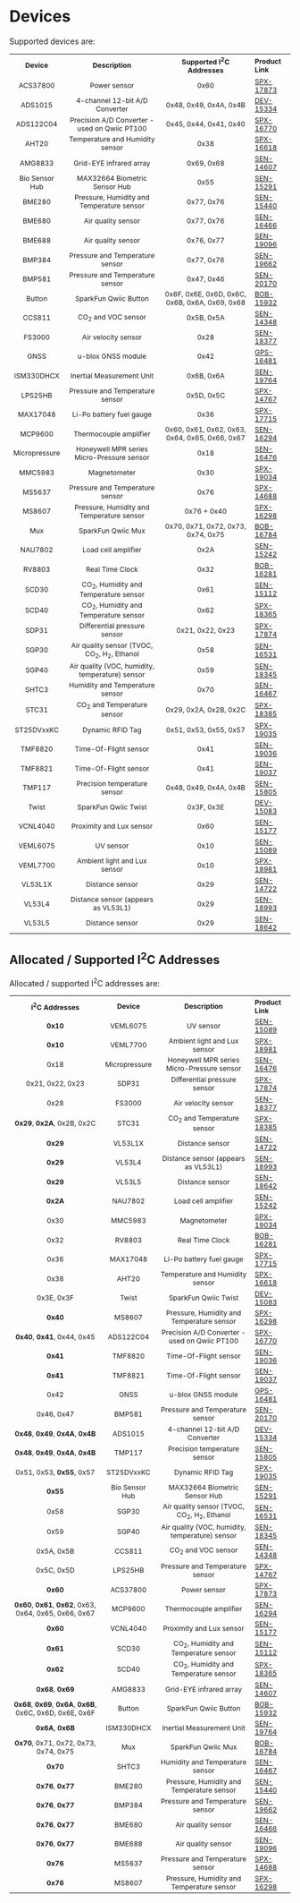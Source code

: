 # Devices

Supported devices are:

<table style="font-size:12.25px; width:100%">
    <tr>
        <th style="text-align:center; vertical-align:middle;">
            Device
        </th>
        <th style="text-align:center; vertical-align:middle;">
            Description
        </th>
        <th style="text-align:center; vertical-align:middle;">
            Supported I<sup>2</sup>C Addresses
        </th>
        <th style="text-align:left; vertical-align:middle;">
            Product Link
        </th>
    </tr>
    <tr>
        <td style="vertical-align:middle" align="center">ACS37800</td>
        <td style="vertical-align:middle" align="center">Power sensor</td>
        <td style="vertical-align:middle" align="center">0x60</td>
        <td style="vertical-align:middle" align="left"><a href="https://www.sparkfun.com/products/17873">SPX-17873</a></td>
    </tr>
    <tr>
        <td style="vertical-align:middle" align="center">ADS1015</td>
        <td style="vertical-align:middle" align="center">4-channel 12-bit A/D Converter</td>
        <td style="vertical-align:middle" align="center">0x48, 0x49, 0x4A, 0x4B</td>
        <td style="vertical-align:middle" align="left"><a href="https://www.sparkfun.com/products/15334">DEV-15334</a></td>
    </tr>
    <tr>
        <td style="vertical-align:middle" align="center">ADS122C04</td>
        <td style="vertical-align:middle" align="center">Precision A/D Converter - used on Qwiic PT100</td>
        <td style="vertical-align:middle" align="center">0x45, 0x44, 0x41, 0x40</td>
        <td style="vertical-align:middle" align="left"><a href="https://www.sparkfun.com/products/16770">SPX-16770</a></td>
    </tr>
    <tr>
        <td style="vertical-align:middle" align="center">AHT20</td>
        <td style="vertical-align:middle" align="center">Temperature and Humidity sensor</td>
        <td style="vertical-align:middle" align="center">0x38</td>
        <td style="vertical-align:middle" align="left"><a href="https://www.sparkfun.com/products/16618">SPX-16618</a></td>
    </tr>
    <tr>
        <td style="vertical-align:middle" align="center">AMG8833</td>
        <td style="vertical-align:middle" align="center">Grid-EYE infrared array</td>
        <td style="vertical-align:middle" align="center">0x69, 0x68</td>
        <td style="vertical-align:middle" align="left"><a href="https://www.sparkfun.com/products/14607">SEN-14607</a></td>
    </tr>
    <tr>
        <td style="vertical-align:middle" align="center">Bio Sensor Hub</td>
        <td style="vertical-align:middle" align="center">MAX32664 Biometric Sensor Hub</td>
        <td style="vertical-align:middle" align="center">0x55</td>
        <td style="vertical-align:middle" align="left"><a href="https://www.sparkfun.com/products/15291">SEN-15291</a></td>
    </tr>
    <tr>
        <td style="vertical-align:middle" align="center">BME280</td>
        <td style="vertical-align:middle" align="center">Pressure, Humidity and Temperature sensor</td>
        <td style="vertical-align:middle" align="center">0x77, 0x76</td>
        <td style="vertical-align:middle" align="left"><a href="https://www.sparkfun.com/products/15440">SEN-15440</a></td>
    </tr>
    <tr>
        <td style="vertical-align:middle" align="center">BME680</td>
        <td style="vertical-align:middle" align="center">Air quality sensor</td>
        <td style="vertical-align:middle" align="center">0x77, 0x76</td>
        <td style="vertical-align:middle" align="left"><a href="https://www.sparkfun.com/products/16466">SEN-16466</a></td>
    </tr>
    <tr>
        <td style="vertical-align:middle" align="center">BME688</td>
        <td style="vertical-align:middle" align="center">Air quality sensor</td>
        <td style="vertical-align:middle" align="center">0x76, 0x77</td>
        <td style="vertical-align:middle" align="left"><a href="https://www.sparkfun.com/products/19096">SEN-19096</a></td>
    </tr>
    <tr>
        <td style="vertical-align:middle" align="center">BMP384</td>
        <td style="vertical-align:middle" align="center">Pressure and Temperature sensor</td>
        <td style="vertical-align:middle" align="center">0x77, 0x76</td>
        <td style="vertical-align:middle" align="left"><a href="https://www.sparkfun.com/products/19662">SEN-19662</a></td>
    </tr>
    <tr>
        <td style="vertical-align:middle" align="center">BMP581</td>
        <td style="vertical-align:middle" align="center">Pressure and Temperature sensor</td>
        <td style="vertical-align:middle" align="center">0x47, 0x46</td>
        <td style="vertical-align:middle" align="left"><a href="https://www.sparkfun.com/products/20170">SEN-20170</a></td>
    </tr>
    <tr>
        <td style="vertical-align:middle" align="center">Button</td>
        <td style="vertical-align:middle" align="center">SparkFun Qwiic Button</td>
        <td style="vertical-align:middle" align="center">0x6F, 0x6E, 0x6D, 0x6C, 0x6B, 0x6A, 0x69, 0x68</td>
        <td style="vertical-align:middle" align="left"><a href="https://www.sparkfun.com/products/15932">BOB-15932</a></td>
    </tr>
    <tr>
        <td style="vertical-align:middle" align="center">CCS811</td>
        <td style="vertical-align:middle" align="center">CO<sub>2</sub> and VOC sensor</td>
        <td style="vertical-align:middle" align="center">0x5B, 0x5A</td>
        <td style="vertical-align:middle" align="left"><a href="https://www.sparkfun.com/products/14348">SEN-14348</a></td>
    </tr>
    <tr>
        <td style="vertical-align:middle" align="center">FS3000</td>
        <td style="vertical-align:middle" align="center">Air velocity sensor</td>
        <td style="vertical-align:middle" align="center">0x28</td>
        <td style="vertical-align:middle" align="left"><a href="https://www.sparkfun.com/products/18399">SEN-18377</a></td>
    </tr>
    <tr>
        <td style="vertical-align:middle" align="center">GNSS</td>
        <td style="vertical-align:middle" align="center">u-blox GNSS module</td>
        <td style="vertical-align:middle" align="center">0x42</td>
        <td style="vertical-align:middle" align="left"><a href="https://www.sparkfun.com/products/16481">GPS-16481</a></td>
    </tr>
    <tr>
        <td style="vertical-align:middle" align="center">ISM330DHCX</td>
        <td style="vertical-align:middle" align="center">Inertial Measurement Unit</td>
        <td style="vertical-align:middle" align="center">0x6B, 0x6A</td>
        <td style="vertical-align:middle" align="left"><a href="https://www.sparkfun.com/products/19764">SEN-19764</a></td>
    </tr>
    <tr>
        <td style="vertical-align:middle" align="center">LPS25HB</td>
        <td style="vertical-align:middle" align="center">Pressure and Temperature sensor</td>
        <td style="vertical-align:middle" align="center">0x5D, 0x5C</td>
        <td style="vertical-align:middle" align="left"><a href="https://www.sparkfun.com/products/14767">SPX-14767</a></td>
    </tr>
    <tr>
        <td style="vertical-align:middle" align="center">MAX17048</td>
        <td style="vertical-align:middle" align="center">Li-Po battery fuel gauge</td>
        <td style="vertical-align:middle" align="center">0x36</td>
        <td style="vertical-align:middle" align="left"><a href="https://www.sparkfun.com/products/17715">SPX-17715</a></td>
    </tr>
    <tr>
        <td style="vertical-align:middle" align="center">MCP9600</td>
        <td style="vertical-align:middle" align="center">Thermocouple amplifier</td>
        <td style="vertical-align:middle" align="center">0x60, 0x61, 0x62, 0x63, 0x64, 0x65, 0x66, 0x67</td>
        <td style="vertical-align:middle" align="left"><a href="https://www.sparkfun.com/products/16294">SEN-16294</a></td>
    </tr>
    <tr>
        <td style="vertical-align:middle" align="center">Micropressure</td>
        <td style="vertical-align:middle" align="center">Honeywell MPR series Micro-Pressure sensor</td>
        <td style="vertical-align:middle" align="center">0x18</td>
        <td style="vertical-align:middle" align="left"><a href="https://www.sparkfun.com/products/16476">SEN-16476</a></td>
    </tr>
    <tr>
        <td style="vertical-align:middle" align="center">MMC5983</td>
        <td style="vertical-align:middle" align="center">Magnetometer</td>
        <td style="vertical-align:middle" align="center">0x30</td>
        <td style="vertical-align:middle" align="left"><a href="https://www.sparkfun.com/products/19034">SPX-19034</a></td>
    </tr>
    <tr>
        <td style="vertical-align:middle" align="center">MS5637</td>
        <td style="vertical-align:middle" align="center">Pressure and Temperature sensor</td>
        <td style="vertical-align:middle" align="center">0x76</td>
        <td style="vertical-align:middle" align="left"><a href="https://www.sparkfun.com/products/14688">SPX-14688</a></td>
    </tr>
    <tr>
        <td style="vertical-align:middle" align="center">MS8607</td>
        <td style="vertical-align:middle" align="center">Pressure, Humidity and Temperature sensor</td>
        <td style="vertical-align:middle" align="center">0x76 + 0x40</td>
        <td style="vertical-align:middle" align="left"><a href="https://www.sparkfun.com/products/16298">SPX-16298</a></td>
    </tr>
    <tr>
        <td style="vertical-align:middle" align="center">Mux</td>
        <td style="vertical-align:middle" align="center">SparkFun Qwiic Mux</td>
        <td style="vertical-align:middle" align="center">0x70, 0x71, 0x72, 0x73, 0x74, 0x75</td>
        <td style="vertical-align:middle" align="left"><a href="https://www.sparkfun.com/products/16784">BOB-16784</a></td>
    </tr>
    <tr>
        <td style="vertical-align:middle" align="center">NAU7802</td>
        <td style="vertical-align:middle" align="center">Load cell amplifier</td>
        <td style="vertical-align:middle" align="center">0x2A</td>
        <td style="vertical-align:middle" align="left"><a href="https://www.sparkfun.com/products/15242">SEN-15242</a></td>
    </tr>
    <tr>
        <td style="vertical-align:middle" align="center">RV8803</td>
        <td style="vertical-align:middle" align="center">Real Time Clock</td>
        <td style="vertical-align:middle" align="center">0x32</td>
        <td style="vertical-align:middle" align="left"><a href="https://www.sparkfun.com/products/16281">BOB-16281</a></td>
    </tr>
    <tr>
        <td style="vertical-align:middle" align="center">SCD30</td>
        <td style="vertical-align:middle" align="center">CO<sub>2</sub>, Humidity and Temperature sensor</td>
        <td style="vertical-align:middle" align="center">0x61</td>
        <td style="vertical-align:middle" align="left"><a href="https://www.sparkfun.com/products/15112">SEN-15112</a></td>
    </tr>
    <tr>
        <td style="vertical-align:middle" align="center">SCD40</td>
        <td style="vertical-align:middle" align="center">CO<sub>2</sub>, Humidity and Temperature sensor</td>
        <td style="vertical-align:middle" align="center">0x62</td>
        <td style="vertical-align:middle" align="left"><a href="https://www.sparkfun.com/products/18365">SPX-18365</a></td>
    </tr>
    <tr>
        <td style="vertical-align:middle" align="center">SDP31</td>
        <td style="vertical-align:middle" align="center">Differential pressure sensor</td>
        <td style="vertical-align:middle" align="center">0x21, 0x22, 0x23</td>
        <td style="vertical-align:middle" align="left"><a href="https://www.sparkfun.com/products/17874">SPX-17874</a></td>
    </tr>
    <tr>
        <td style="vertical-align:middle" align="center">SGP30</td>
        <td style="vertical-align:middle" align="center">Air quality sensor (TVOC, CO<sub>2</sub>, H<sub>2</sub>, Ethanol</td>
        <td style="vertical-align:middle" align="center">0x58</td>
        <td style="vertical-align:middle" align="left"><a href="https://www.sparkfun.com/products/16531">SEN-16531</a></td>
    </tr>
    <tr>
        <td style="vertical-align:middle" align="center">SGP40</td>
        <td style="vertical-align:middle" align="center">Air quality (VOC, humidity, temperature) sensor</td>
        <td style="vertical-align:middle" align="center">0x59</td>
        <td style="vertical-align:middle" align="left"><a href="https://www.sparkfun.com/products/18345">SEN-18345</a></td>
    </tr>
    <tr>
        <td style="vertical-align:middle" align="center">SHTC3</td>
        <td style="vertical-align:middle" align="center">Humidity and Temperature sensor</td>
        <td style="vertical-align:middle" align="center">0x70</td>
        <td style="vertical-align:middle" align="left"><a href="https://www.sparkfun.com/products/16467">SEN-16467</a></td>
    </tr>
    <tr>
        <td style="vertical-align:middle" align="center">STC31</td>
        <td style="vertical-align:middle" align="center">CO<sub>2</sub> and Temperature sensor</td>
        <td style="vertical-align:middle" align="center">0x29, 0x2A, 0x2B, 0x2C</td>
        <td style="vertical-align:middle" align="left"><a href="https://www.sparkfun.com/products/18385">SPX-18385</a></td>
    </tr>
    <tr>
        <td style="vertical-align:middle" align="center">ST25DVxxKC</td>
        <td style="vertical-align:middle" align="center">Dynamic RFID Tag</td>
        <td style="vertical-align:middle" align="center">0x51, 0x53, 0x55, 0x57</td>
        <td style="vertical-align:middle" align="left"><a href="https://www.sparkfun.com/products/19035">SPX-19035</a></td>
    </tr>
    <tr>
        <td style="vertical-align:middle" align="center">TMF8820</td>
        <td style="vertical-align:middle" align="center">Time-Of-Flight sensor</td>
        <td style="vertical-align:middle" align="center">0x41</td>
        <td style="vertical-align:middle" align="left"><a href="https://www.sparkfun.com/products/19036">SEN-19036</a></td>
    </tr>
    <tr>
        <td style="vertical-align:middle" align="center">TMF8821</td>
        <td style="vertical-align:middle" align="center">Time-Of-Flight sensor</td>
        <td style="vertical-align:middle" align="center">0x41</td>
        <td style="vertical-align:middle" align="left"><a href="https://www.sparkfun.com/products/19037">SEN-19037</a></td>
    </tr>
    <tr>
        <td style="vertical-align:middle" align="center">TMP117</td>
        <td style="vertical-align:middle" align="center">Precision temperature sensor</td>
        <td style="vertical-align:middle" align="center">0x48, 0x49, 0x4A, 0x4B</td>
        <td style="vertical-align:middle" align="left"><a href="https://www.sparkfun.com/products/15805">SEN-15805</a></td>
    </tr>
    <tr>
        <td style="vertical-align:middle" align="center">Twist</td>
        <td style="vertical-align:middle" align="center">SparkFun Qwiic Twist</td>
        <td style="vertical-align:middle" align="center">0x3F, 0x3E</td>
        <td style="vertical-align:middle" align="left"><a href="https://www.sparkfun.com/products/15083">DEV-15083</a></td>
    </tr>
    <tr>
        <td style="vertical-align:middle" align="center">VCNL4040</td>
        <td style="vertical-align:middle" align="center">Proximity and Lux sensor</td>
        <td style="vertical-align:middle" align="center">0x60</td>
        <td style="vertical-align:middle" align="left"><a href="https://www.sparkfun.com/products/15177">SEN-15177</a></td>
    </tr>
    <tr>
        <td style="vertical-align:middle" align="center">VEML6075</td>
        <td style="vertical-align:middle" align="center">UV sensor</td>
        <td style="vertical-align:middle" align="center">0x10</td>
        <td style="vertical-align:middle" align="left"><a href="https://www.sparkfun.com/products/15089">SEN-15089</a></td>
    </tr>
    <tr>
        <td style="vertical-align:middle" align="center">VEML7700</td>
        <td style="vertical-align:middle" align="center">Ambient light and Lux sensor</td>
        <td style="vertical-align:middle" align="center">0x10</td>
        <td style="vertical-align:middle" align="left"><a href="https://www.sparkfun.com/products/18981">SPX-18981</a></td>
    </tr>
    <tr>
        <td style="vertical-align:middle" align="center">VL53L1X</td>
        <td style="vertical-align:middle" align="center">Distance sensor</td>
        <td style="vertical-align:middle" align="center">0x29</td>
        <td style="vertical-align:middle" align="left"><a href="https://www.sparkfun.com/products/14722">SEN-14722</a></td>
    </tr>
    <tr>
        <td style="vertical-align:middle" align="center">VL53L4</td>
        <td style="vertical-align:middle" align="center">Distance sensor (appears as VL53L1)</td>
        <td style="vertical-align:middle" align="center">0x29</td>
        <td style="vertical-align:middle" align="left"><a href="https://www.sparkfun.com/products/18993">SEN-18993</a></td>
    </tr>
    <tr>
        <td style="vertical-align:middle" align="center">VL53L5</td>
        <td style="vertical-align:middle" align="center">Distance sensor</td>
        <td style="vertical-align:middle" align="center">0x29</td>
        <td style="vertical-align:middle" align="left"><a href="https://www.sparkfun.com/products/18642">SEN-18642</a></td>
    </tr>
</table>

## Allocated / Supported I<sup>2</sup>C Addresses

Allocated / supported I<sup>2</sup>C addresses are:

<table style="font-size:12.25px; width:100%">
    <tr>
        <th style="text-align:center; vertical-align:middle;">
            I<sup>2</sup>C Addresses
        </th>
        <th style="text-align:center; vertical-align:middle;">
            Device
        </th>
        <th style="text-align:center; vertical-align:middle;">
            Description
        </th>
        <th style="text-align:left; vertical-align:middle;">
            Product Link
        </th>
    </tr>
    <tr>
        <td style="vertical-align:middle" align="center"><b>0x10</b></td>
        <td style="vertical-align:middle" align="center">VEML6075</td>
        <td style="vertical-align:middle" align="center">UV sensor</td>
        <td style="vertical-align:middle" align="left"><a href="https://www.sparkfun.com/products/15089">SEN-15089</a></td>
    </tr>
    <tr>
        <td style="vertical-align:middle" align="center"><b>0x10</b></td>
        <td style="vertical-align:middle" align="center">VEML7700</td>
        <td style="vertical-align:middle" align="center">Ambient light and Lux sensor</td>
        <td style="vertical-align:middle" align="left"><a href="https://www.sparkfun.com/products/18981">SPX-18981</a></td>
    </tr>
    <tr>
        <td style="vertical-align:middle" align="center">0x18</td>
        <td style="vertical-align:middle" align="center">Micropressure</td>
        <td style="vertical-align:middle" align="center">Honeywell MPR series Micro-Pressure sensor</td>
        <td style="vertical-align:middle" align="left"><a href="https://www.sparkfun.com/products/16476">SEN-16476</a></td>
    </tr>
    <tr>
        <td style="vertical-align:middle" align="center">0x21, 0x22, 0x23</td>
        <td style="vertical-align:middle" align="center">SDP31</td>
        <td style="vertical-align:middle" align="center">Differential pressure sensor</td>
        <td style="vertical-align:middle" align="left"><a href="https://www.sparkfun.com/products/17874">SPX-17874</a></td>
    </tr>
    <tr>
        <td style="vertical-align:middle" align="center">0x28</td>
        <td style="vertical-align:middle" align="center">FS3000</td>
        <td style="vertical-align:middle" align="center">Air velocity sensor</td>
        <td style="vertical-align:middle" align="left"><a href="https://www.sparkfun.com/products/18399">SEN-18377</a></td>
    </tr>
    <tr>
        <td style="vertical-align:middle" align="center"><b>0x29</b>, <b>0x2A</b>, 0x2B, 0x2C</td>
        <td style="vertical-align:middle" align="center">STC31</td>
        <td style="vertical-align:middle" align="center">CO<sub>2</sub> and Temperature sensor</td>
        <td style="vertical-align:middle" align="left"><a href="https://www.sparkfun.com/products/18385">SPX-18385</a></td>
    </tr>
    <tr>
        <td style="vertical-align:middle" align="center"><b>0x29</b></td>
        <td style="vertical-align:middle" align="center">VL53L1X</td>
        <td style="vertical-align:middle" align="center">Distance sensor</td>
        <td style="vertical-align:middle" align="left"><a href="https://www.sparkfun.com/products/14722">SEN-14722</a></td>
    </tr>
    <tr>
        <td style="vertical-align:middle" align="center"><b>0x29</b></td>
        <td style="vertical-align:middle" align="center">VL53L4</td>
        <td style="vertical-align:middle" align="center">Distance sensor (appears as VL53L1)</td>
        <td style="vertical-align:middle" align="left"><a href="https://www.sparkfun.com/products/18993">SEN-18993</a></td>
    </tr>
    <tr>
        <td style="vertical-align:middle" align="center"><b>0x29</b></td>
        <td style="vertical-align:middle" align="center">VL53L5</td>
        <td style="vertical-align:middle" align="center">Distance sensor</td>
        <td style="vertical-align:middle" align="left"><a href="https://www.sparkfun.com/products/18642">SEN-18642</a></td>
    </tr>
    <tr>
        <td style="vertical-align:middle" align="center"><b>0x2A</b></td>
        <td style="vertical-align:middle" align="center">NAU7802</td>
        <td style="vertical-align:middle" align="center">Load cell amplifier</td>
        <td style="vertical-align:middle" align="left"><a href="https://www.sparkfun.com/products/15242">SEN-15242</a></td>
    </tr>
    <tr>
        <td style="vertical-align:middle" align="center">0x30</td>
        <td style="vertical-align:middle" align="center">MMC5983</td>
        <td style="vertical-align:middle" align="center">Magnetometer</td>
        <td style="vertical-align:middle" align="left"><a href="https://www.sparkfun.com/products/19034">SPX-19034</a></td>
    </tr>
    <tr>
        <td style="vertical-align:middle" align="center">0x32</td>
        <td style="vertical-align:middle" align="center">RV8803</td>
        <td style="vertical-align:middle" align="center">Real Time Clock</td>
        <td style="vertical-align:middle" align="left"><a href="https://www.sparkfun.com/products/16281">BOB-16281</a></td>
    </tr>
    <tr>
        <td style="vertical-align:middle" align="center">0x36</td>
        <td style="vertical-align:middle" align="center">MAX17048</td>
        <td style="vertical-align:middle" align="center">Li-Po battery fuel gauge</td>
        <td style="vertical-align:middle" align="left"><a href="https://www.sparkfun.com/products/17715">SPX-17715</a></td>
    </tr>
    <tr>
        <td style="vertical-align:middle" align="center">0x38</td>
        <td style="vertical-align:middle" align="center">AHT20</td>
        <td style="vertical-align:middle" align="center">Temperature and Humidity sensor</td>
        <td style="vertical-align:middle" align="left"><a href="https://www.sparkfun.com/products/16618">SPX-16618</a></td>
    </tr>
    <tr>
        <td style="vertical-align:middle" align="center">0x3E, 0x3F</td>
        <td style="vertical-align:middle" align="center">Twist</td>
        <td style="vertical-align:middle" align="center">SparkFun Qwiic Twist</td>
        <td style="vertical-align:middle" align="left"><a href="https://www.sparkfun.com/products/15083">DEV-15083</a></td>
    </tr>
    <tr>
        <td style="vertical-align:middle" align="center"><b>0x40</b></td>
        <td style="vertical-align:middle" align="center">MS8607</td>
        <td style="vertical-align:middle" align="center">Pressure, Humidity and Temperature sensor</td>
        <td style="vertical-align:middle" align="left"><a href="https://www.sparkfun.com/products/16298">SPX-16298</a></td>
    </tr>
    <tr>
        <td style="vertical-align:middle" align="center"><b>0x40</b>, <b>0x41</b>, 0x44, 0x45</td>
        <td style="vertical-align:middle" align="center">ADS122C04</td>
        <td style="vertical-align:middle" align="center">Precision A/D Converter - used on Qwiic PT100</td>
        <td style="vertical-align:middle" align="left"><a href="https://www.sparkfun.com/products/16770">SPX-16770</a></td>
    </tr>
    <tr>
        <td style="vertical-align:middle" align="center"><b>0x41</b></td>
        <td style="vertical-align:middle" align="center">TMF8820</td>
        <td style="vertical-align:middle" align="center">Time-Of-Flight sensor</td>
        <td style="vertical-align:middle" align="left"><a href="https://www.sparkfun.com/products/19036">SEN-19036</a></td>
    </tr>
    <tr>
        <td style="vertical-align:middle" align="center"><b>0x41</b></td>
        <td style="vertical-align:middle" align="center">TMF8821</td>
        <td style="vertical-align:middle" align="center">Time-Of-Flight sensor</td>
        <td style="vertical-align:middle" align="left"><a href="https://www.sparkfun.com/products/19037">SEN-19037</a></td>
    </tr>
    <tr>
        <td style="vertical-align:middle" align="center">0x42</td>
        <td style="vertical-align:middle" align="center">GNSS</td>
        <td style="vertical-align:middle" align="center">u-blox GNSS module</td>
        <td style="vertical-align:middle" align="left"><a href="https://www.sparkfun.com/products/16481">GPS-16481</a></td>
    </tr>
    <tr>
        <td style="vertical-align:middle" align="center">0x46, 0x47</td>
        <td style="vertical-align:middle" align="center">BMP581</td>
        <td style="vertical-align:middle" align="center">Pressure and Temperature sensor</td>
        <td style="vertical-align:middle" align="left"><a href="https://www.sparkfun.com/products/20170">SEN-20170</a></td>
    </tr>
    <tr>
        <td style="vertical-align:middle" align="center"><b>0x48</b>, <b>0x49</b>, <b>0x4A</b>, <b>0x4B</b></td>
        <td style="vertical-align:middle" align="center">ADS1015</td>
        <td style="vertical-align:middle" align="center">4-channel 12-bit A/D Converter</td>
        <td style="vertical-align:middle" align="left"><a href="https://www.sparkfun.com/products/15334">DEV-15334</a></td>
    </tr>
    <tr>
        <td style="vertical-align:middle" align="center"><b>0x48</b>, <b>0x49</b>, <b>0x4A</b>, <b>0x4B</b></td>
        <td style="vertical-align:middle" align="center">TMP117</td>
        <td style="vertical-align:middle" align="center">Precision temperature sensor</td>
        <td style="vertical-align:middle" align="left"><a href="https://www.sparkfun.com/products/15805">SEN-15805</a></td>
    </tr>
    <tr>
        <td style="vertical-align:middle" align="center">0x51, 0x53, <b>0x55</b>, 0x57</td>
        <td style="vertical-align:middle" align="center">ST25DVxxKC</td>
        <td style="vertical-align:middle" align="center">Dynamic RFID Tag</td>
        <td style="vertical-align:middle" align="left"><a href="https://www.sparkfun.com/products/19035">SPX-19035</a></td>
    </tr>
    <tr>
        <td style="vertical-align:middle" align="center"><b>0x55</b></td>
        <td style="vertical-align:middle" align="center">Bio Sensor Hub</td>
        <td style="vertical-align:middle" align="center">MAX32664 Biometric Sensor Hub</td>
        <td style="vertical-align:middle" align="left"><a href="https://www.sparkfun.com/products/15291">SEN-15291</a></td>
    </tr>
    <tr>
        <td style="vertical-align:middle" align="center">0x58</td>
        <td style="vertical-align:middle" align="center">SGP30</td>
        <td style="vertical-align:middle" align="center">Air quality sensor (TVOC, CO<sub>2</sub>, H<sub>2</sub>, Ethanol</td>
        <td style="vertical-align:middle" align="left"><a href="https://www.sparkfun.com/products/16531">SEN-16531</a></td>
    </tr>
    <tr>
        <td style="vertical-align:middle" align="center">0x59</td>
        <td style="vertical-align:middle" align="center">SGP40</td>
        <td style="vertical-align:middle" align="center">Air quality (VOC, humidity, temperature) sensor</td>
        <td style="vertical-align:middle" align="left"><a href="https://www.sparkfun.com/products/18345">SEN-18345</a></td>
    </tr>
    <tr>
        <td style="vertical-align:middle" align="center">0x5A, 0x5B</td>
        <td style="vertical-align:middle" align="center">CCS811</td>
        <td style="vertical-align:middle" align="center">CO<sub>2</sub> and VOC sensor</td>
        <td style="vertical-align:middle" align="left"><a href="https://www.sparkfun.com/products/14348">SEN-14348</a></td>
    </tr>
    <tr>
        <td style="vertical-align:middle" align="center">0x5C, 0x5D</td>
        <td style="vertical-align:middle" align="center">LPS25HB</td>
        <td style="vertical-align:middle" align="center">Pressure and Temperature sensor</td>
        <td style="vertical-align:middle" align="left"><a href="https://www.sparkfun.com/products/14767">SPX-14767</a></td>
    </tr>
    <tr>
        <td style="vertical-align:middle" align="center"><b>0x60</b></td>
        <td style="vertical-align:middle" align="center">ACS37800</td>
        <td style="vertical-align:middle" align="center">Power sensor</td>
        <td style="vertical-align:middle" align="left"><a href="https://www.sparkfun.com/products/17873">SPX-17873</a></td>
    </tr>
    <tr>
        <td style="vertical-align:middle" align="center"><b>0x60</b>, <b>0x61</b>, <b>0x62</b>, 0x63, 0x64, 0x65, 0x66, 0x67</td>
        <td style="vertical-align:middle" align="center">MCP9600</td>
        <td style="vertical-align:middle" align="center">Thermocouple amplifier</td>
        <td style="vertical-align:middle" align="left"><a href="https://www.sparkfun.com/products/16294">SEN-16294</a></td>
    </tr>
    <tr>
        <td style="vertical-align:middle" align="center"><b>0x60</b></td>
        <td style="vertical-align:middle" align="center">VCNL4040</td>
        <td style="vertical-align:middle" align="center">Proximity and Lux sensor</td>
        <td style="vertical-align:middle" align="left"><a href="https://www.sparkfun.com/products/15177">SEN-15177</a></td>
    </tr>
    <tr>
        <td style="vertical-align:middle" align="center"><b>0x61</b></td>
        <td style="vertical-align:middle" align="center">SCD30</td>
        <td style="vertical-align:middle" align="center">CO<sub>2</sub>, Humidity and Temperature sensor</td>
        <td style="vertical-align:middle" align="left"><a href="https://www.sparkfun.com/products/15112">SEN-15112</a></td>
    </tr>
    <tr>
        <td style="vertical-align:middle" align="center"><b>0x62</b></td>
        <td style="vertical-align:middle" align="center">SCD40</td>
        <td style="vertical-align:middle" align="center">CO<sub>2</sub>, Humidity and Temperature sensor</td>
        <td style="vertical-align:middle" align="left"><a href="https://www.sparkfun.com/products/18365">SPX-18365</a></td>
    </tr>
    <tr>
        <td style="vertical-align:middle" align="center"><b>0x68</b>, <b>0x69</b></td>
        <td style="vertical-align:middle" align="center">AMG8833</td>
        <td style="vertical-align:middle" align="center">Grid-EYE infrared array</td>
        <td style="vertical-align:middle" align="left"><a href="https://www.sparkfun.com/products/14607">SEN-14607</a></td>
    </tr>
    <tr>
        <td style="vertical-align:middle" align="center"><b>0x68</b>, <b>0x69</b>, <b>0x6A</b>, <b>0x6B</b>, 0x6C, 0x6D, 0x6E, 0x6F</td>
        <td style="vertical-align:middle" align="center">Button</td>
        <td style="vertical-align:middle" align="center">SparkFun Qwiic Button</td>
        <td style="vertical-align:middle" align="left"><a href="https://www.sparkfun.com/products/15932">BOB-15932</a></td>
    </tr>
    <tr>
        <td style="vertical-align:middle" align="center"><b>0x6A</b>, <b>0x6B</b></td>
        <td style="vertical-align:middle" align="center">ISM330DHCX</td>
        <td style="vertical-align:middle" align="center">Inertial Measurement Unit</td>
        <td style="vertical-align:middle" align="left"><a href="https://www.sparkfun.com/products/19764">SEN-19764</a></td>
    </tr>
    <tr>
        <td style="vertical-align:middle" align="center"><b>0x70</b>, 0x71, 0x72, 0x73, 0x74, 0x75</td>
        <td style="vertical-align:middle" align="center">Mux</td>
        <td style="vertical-align:middle" align="center">SparkFun Qwiic Mux</td>
        <td style="vertical-align:middle" align="left"><a href="https://www.sparkfun.com/products/16784">BOB-16784</a></td>
    </tr>
    <tr>
        <td style="vertical-align:middle" align="center"><b>0x70</b></td>
        <td style="vertical-align:middle" align="center">SHTC3</td>
        <td style="vertical-align:middle" align="center">Humidity and Temperature sensor</td>
        <td style="vertical-align:middle" align="left"><a href="https://www.sparkfun.com/products/16467">SEN-16467</a></td>
    </tr>
    <tr>
        <td style="vertical-align:middle" align="center"><b>0x76</b>, <b>0x77</b></td>
        <td style="vertical-align:middle" align="center">BME280</td>
        <td style="vertical-align:middle" align="center">Pressure, Humidity and Temperature sensor</td>
        <td style="vertical-align:middle" align="left"><a href="https://www.sparkfun.com/products/15440">SEN-15440</a></td>
    </tr>
    <tr>
        <td style="vertical-align:middle" align="center"><b>0x76</b>, <b>0x77</b></td>
        <td style="vertical-align:middle" align="center">BMP384</td>
        <td style="vertical-align:middle" align="center">Pressure and Temperature sensor</td>
        <td style="vertical-align:middle" align="left"><a href="https://www.sparkfun.com/products/19662">SEN-19662</a></td>
    </tr>
    <tr>
        <td style="vertical-align:middle" align="center"><b>0x76</b>, <b>0x77</b></td>
        <td style="vertical-align:middle" align="center">BME680</td>
        <td style="vertical-align:middle" align="center">Air quality sensor</td>
        <td style="vertical-align:middle" align="left"><a href="https://www.sparkfun.com/products/16466">SEN-16466</a></td>
    </tr>
    <tr>
        <td style="vertical-align:middle" align="center"><b>0x76</b>, <b>0x77</b></td>
        <td style="vertical-align:middle" align="center">BME688</td>
        <td style="vertical-align:middle" align="center">Air quality sensor</td>
        <td style="vertical-align:middle" align="left"><a href="https://www.sparkfun.com/products/19096">SEN-19096</a></td>
    </tr>
    <tr>
        <td style="vertical-align:middle" align="center"><b>0x76</b></td>
        <td style="vertical-align:middle" align="center">MS5637</td>
        <td style="vertical-align:middle" align="center">Pressure and Temperature sensor</td>
        <td style="vertical-align:middle" align="left"><a href="https://www.sparkfun.com/products/14688">SPX-14688</a></td>
    </tr>
    <tr>
        <td style="vertical-align:middle" align="center"><b>0x76</b></td>
        <td style="vertical-align:middle" align="center">MS8607</td>
        <td style="vertical-align:middle" align="center">Pressure, Humidity and Temperature sensor</td>
        <td style="vertical-align:middle" align="left"><a href="https://www.sparkfun.com/products/16298">SPX-16298</a></td>
    </tr>
</table>
